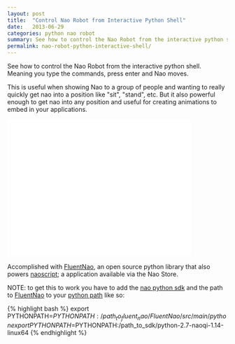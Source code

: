 ```yaml
---
layout: post
title:  "Control Nao Robot from Interactive Python Shell"
date:   2013-06-29
categories: python nao robot
summary: See how to control the Nao Robot from the interactive python shell. Meaning you type the commands, press enter and Nao moves.
permalink: nao-robot-python-interactive-shell/
---
```

See how to control the Nao Robot from the interactive python shell. Meaning you type the commands, press enter and Nao moves.

This is useful when showing Nao to a group of people and wanting to really quickly get nao into a position like "sit", "stand", etc. But it also powerful enough to get nao into any position and useful for creating animations to embed in your applications.

<iframe width="420" height="315" src="//www.youtube.com/embed/co3sydMPd3Q" frameborder="0" allowfullscreen></iframe>

Accomplished with [FluentNao](https://github.com/dnajd/FluentNao), an open source python library that also powers [naoscript](https://store.aldebaran-robotics.com/product/naoscript_1/); a application available via the Nao Store.

NOTE: to get this to work you have to add the [nao python sdk](https://community.aldebaran-robotics.com/resources/) and the path to [FluentNao](https://github.com/dnajd/FluentNao) to your [python path](http://stackoverflow.com/questions/3402168/permanently-add-a-directory-to-pythonpath) like so:

{% highlight bash %}
export PYTHONPATH=$PYTHONPATH:/path_to_fluent_nao/FluentNao/src/main/python
export PYTHONPATH=$PYTHONPATH:/path_to_sdk/python-2.7-naoqi-1.14-linux64
{% endhighlight %}
